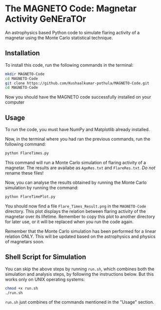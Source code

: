 # The MAGNETO Code: Magnetar Activity GeNEraTOr
An astrophysics based Python code to simulate flaring activity of a magnetar using the Monte Carlo statistical technique.

## Installation
To install this code, run the following commands in the terminal:
```bash
mkdir MAGNETO-Code
cd MAGNETO-Code
git clone https://github.com/Kushaalkumar-pothula/MAGNETO-Code.git
cd MAGNETO-Code
```
Now you should have the MAGNETO code successfully installed on your computer

## Usage
To run the code, you must have NumPy and Matplotlib already installed.

Now, in the terminal where you had ran the previous commands, run the following command:
```bash
python FlareTimes.py
```
This command will run a Monte Carlo simulation of flaring activity of a magnetar. The results are availabe as ```AgeRes.txt``` and ```FlareRes.txt```. *Do not* rename these files!

Now, you can analyse the results obtained by running the Monte Carlo simulation by running the command:
```bash
python FlareTimePlot.py
```
You should now find a file ```Flare_Times_Result.png``` in the ```MAGNETO-Code``` directory. This plot displays the relation between flaring activity of the magnetar over its lifetime. Remember to copy this plot to another directory for later use, or it will be replaced when you run the code again. 

Remember that the Monte Carlo simulation has been performed for a linear relation ONLY. This will be updated based on the astrophysics and physics of magnetars soon.

## Shell Script for Simulation
You can skip the above steps by running ```run.sh```, which combines both the simulation and analysis steps, by following the instructions below. But this works only on UNIX operating systems:
```bash
chmod +x run.sh
./run.sh
```
```run.sh``` just combines of the commands mentioned in the "Usage" section.

